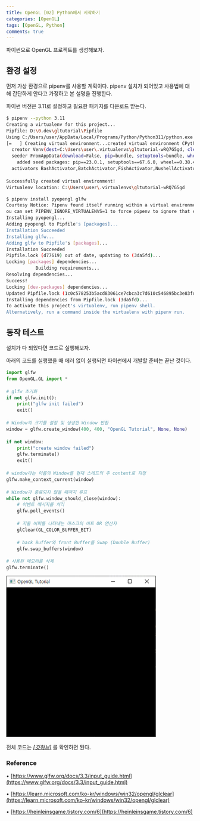 ```yaml
---
title: OpenGL [02] Python에서 시작하기
categories: [OpenGL]
tags: [OpenGL, Python]
comments: true
---
```


파이썬으로 OpenGL 프로젝트를 생성해보자.

## 환경 설정

먼저 가상 환경으로 pipenv를 사용할 계획이다. pipenv 설치가 되어있고 사용법에 대해 간단하게 안다고 가정하고 본 설명을 진행한다.

파이썬 버전은 3.11로 설정하고 필요한 패키지를 다운로드 받는다.

```bash
$ pipenv --python 3.11
Creating a virtualenv for this project...
Pipfile: D:\0.dev\gltutorial\Pipfile
Using C:/Users/user/AppData/Local/Programs/Python/Python311/python.exe (3.11.0) to create virtualenv...
[=   ] Creating virtual environment...created virtual environment CPython3.11.0.final.0-64 in 4593ms
  creator Venv(dest=C:\Users\user\.virtualenvs\gltutorial-wRQ7G5gd, clear=False, no_vcs_ignore=False, global=False, describe=CPython3Windows)
  seeder FromAppData(download=False, pip=bundle, setuptools=bundle, wheel=bundle, via=copy, app_data_dir=C:\Users\user\AppData\Local\pypa\virtualenv)
    added seed packages: pip==23.0.1, setuptools==67.6.0, wheel==0.38.4
  activators BashActivator,BatchActivator,FishActivator,NushellActivator,PowerShellActivator,PythonActivator

Successfully created virtual environment!
Virtualenv location: C:\Users\user\.virtualenvs\gltutorial-wRQ7G5gd
```

```bash
$ pipenv install pyopengl glfw
Courtesy Notice: Pipenv found itself running within a virtual environment, so it will automatically use that environment, instead of creating its own for any project. Y
ou can set PIPENV_IGNORE_VIRTUALENVS=1 to force pipenv to ignore that environment and create its own instead. You can set PIPENV_VERBOSITY=-1 to suppress this warning.
Installing pyopengl...
Adding pyopengl to Pipfile's [packages]...
Installation Succeeded
Installing glfw...
Adding glfw to Pipfile's [packages]...
Installation Succeeded
Pipfile.lock (d77619) out of date, updating to (3da5fd)...
Locking [packages] dependencies...
           Building requirements...
Resolving dependencies...
Success!
Locking [dev-packages] dependencies...
Updated Pipfile.lock (1c0c578253b5acd83061ce7cbca3c7d610c546895bc3e83fd5a4467fcb3da5fd)!
Installing dependencies from Pipfile.lock (3da5fd)...
To activate this project's virtualenv, run pipenv shell.
Alternatively, run a command inside the virtualenv with pipenv run.
```

## 동작 테스트

설치가 다 되었다면 코드로 실행해보자.

아래의 코드를 실행했을 때 에러 없이 실행되면 파이썬에서 개발할 준비는 끝난 것이다.

```python
import glfw
from OpenGL.GL import *

# glfw 초기화
if not glfw.init():
    print("glfw init failed")
    exit()

# Window의 크기를 설정 및 생성한 Window 반환
window = glfw.create_window(400, 400, "OpenGL Tutorial", None, None)

if not window:
    print("create window failed")
    glfw.terminate()
    exit()

# window라는 이름의 Window를 현재 스레드의 주 context로 지정
glfw.make_context_current(window)

# Window가 종료되지 않을 때까지 루프
while not glfw.window_should_close(window):
    # 이벤트 메시지를 처리
    glfw.poll_events()

    # 지울 버퍼를 나타내는 마스크의 비트 OR 연산자
    glClear(GL_COLOR_BUFFER_BIT)

    # back Buffer와 front Buffer를 Swap (Double Buffer)
    glfw.swap_buffers(window)

# 사용된 메모리를 삭제
glfw.terminate()
```

![gl_tutorial_window](/assets/img/post/gl_tutorial_window.png)

전체 코드는 [_[깃허브]_](https://github.com/Soo-Bin/helloGL/blob/main/02-start-window.py) 를 확인하면 된다.

### Reference

• [https://www.glfw.org/docs/3.3/input_guide.html](https://www.glfw.org/docs/3.3/input_guide.html)

• [https://learn.microsoft.com/ko-kr/windows/win32/opengl/glclear](https://learn.microsoft.com/ko-kr/windows/win32/opengl/glclear)

• [https://heinleinsgame.tistory.com/6](https://heinleinsgame.tistory.com/6)
